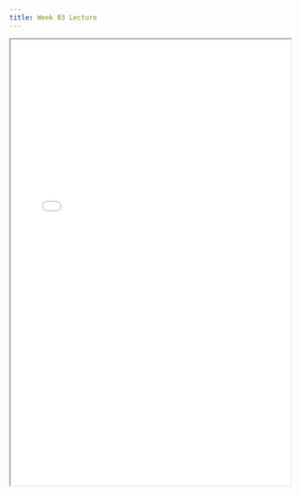 ```yaml
---
title: Week 03 Lecture
---
```


<iframe src="/lectures/week-03.pdf" width="100%" height="800"></iframe>

